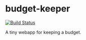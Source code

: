 budget-keeper
=============

[![Build Status](https://secure.travis-ci.org/cnelsonsic/budget-keeper.png?branch=master)](http://travis-ci.org/cnelsonsic/budget-keeper)

A tiny webapp for keeping a budget.
